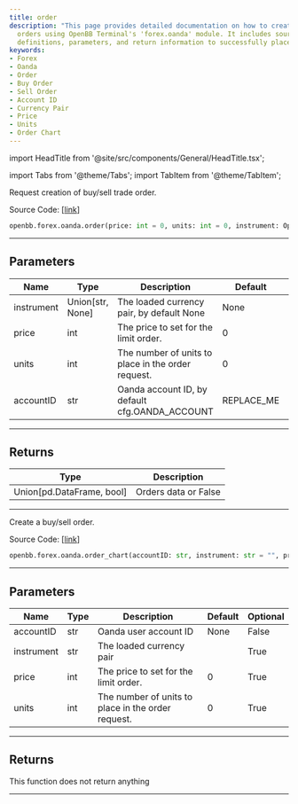 ```yaml
---
title: order
description: "This page provides detailed documentation on how to create buy/sell trade"
  orders using OpenBB Terminal's 'forex.oanda' module. It includes source code, function
  definitions, parameters, and return information to successfully place orders.
keywords:
- Forex
- Oanda
- Order
- Buy Order
- Sell Order
- Account ID
- Currency Pair
- Price
- Units
- Order Chart
---
```


import HeadTitle from '@site/src/components/General/HeadTitle.tsx';

<HeadTitle title="forex.oanda.order - Reference | OpenBB SDK Docs" />

import Tabs from '@theme/Tabs';
import TabItem from '@theme/TabItem';

<Tabs>
<TabItem value="model" label="Model" default>

Request creation of buy/sell trade order.

Source Code: [[link](https://github.com/OpenBB-finance/OpenBBTerminal/tree/main/openbb_terminal/forex/oanda/oanda_model.py#L270)]

```python
openbb.forex.oanda.order(price: int = 0, units: int = 0, instrument: Optional[str] = None, accountID: str = "REPLACE_ME")
```

---

## Parameters

| Name | Type | Description | Default | Optional |
| ---- | ---- | ----------- | ------- | -------- |
| instrument | Union[str, None] | The loaded currency pair, by default None | None | True |
| price | int | The price to set for the limit order. | 0 | True |
| units | int | The number of units to place in the order request. | 0 | True |
| accountID | str | Oanda account ID, by default cfg.OANDA_ACCOUNT | REPLACE_ME | True |


---

## Returns

| Type | Description |
| ---- | ----------- |
| Union[pd.DataFrame, bool] | Orders data or False |
---

</TabItem>
<TabItem value="view" label="Chart">

Create a buy/sell order.

Source Code: [[link](https://github.com/OpenBB-finance/OpenBBTerminal/tree/main/openbb_terminal/forex/oanda/oanda_view.py#L174)]

```python
openbb.forex.oanda.order_chart(accountID: str, instrument: str = "", price: int = 0, units: int = 0)
```

---

## Parameters

| Name | Type | Description | Default | Optional |
| ---- | ---- | ----------- | ------- | -------- |
| accountID | str | Oanda user account ID | None | False |
| instrument | str | The loaded currency pair |  | True |
| price | int | The price to set for the limit order. | 0 | True |
| units | int | The number of units to place in the order request. | 0 | True |


---

## Returns

This function does not return anything

---

</TabItem>
</Tabs>
